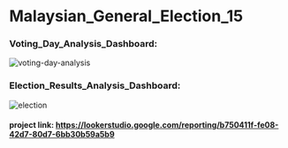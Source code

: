 # Malaysian_General_Election_15

### Voting_Day_Analysis_Dashboard:

![voting-day-analysis](https://user-images.githubusercontent.com/112166780/209434254-58bdea41-56ad-45af-83e6-258b8a06f7d7.png)

### Election_Results_Analysis_Dashboard:

![election](https://user-images.githubusercontent.com/112166780/209468901-11a8184f-f96e-4404-b70a-ba69a4d1f102.png)

#### project link: https://lookerstudio.google.com/reporting/b750411f-fe08-42d7-80d7-6bb30b59a5b9
